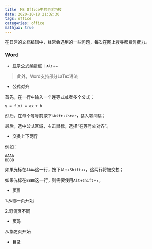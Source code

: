 ```yaml
---
title: MS Office中的奇淫巧技
date: 2020-10-18 21:32:30
tags: office
categories: office
mathjax: true
---
```


在日常的文档编辑中，经常会遇到的一些问题，每次在网上搜寻都费时费力。

<!--more-->

### Word

* 显示公式编辑框：`Alt`+`=`

> 此外，Word支持部分LaTex语法

* 公式对齐

首先，在一行中输入一个连等式或者多个公式；

```
y = f(x) = ax + b
```

然后，在每个等号前按下`Shift`+`Enter`，插入软间隔；

最后，选中公式区域，右击鼠标，选择“在等号处对齐”。

* 交换上下两行

例如：

```
AAAA
BBBB
```

如果光标在`AAAA`这一行，按下`Alt`+`Shift`+`↓`，这两行将被交换；

如果光标在`BBBB`这一行，则需要使用`Alt`+`Shift`+`↑`。

* 页眉

1.从哪一页开始

2.奇偶页不同

* 页码

从指定页开始

* 目录

